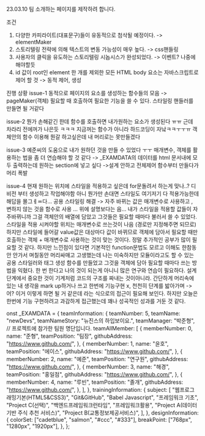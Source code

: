 23.03.10
팀 소개하는 페이지를 제작하려 합니다.

조건

1. 다양한 카피라이트(대표문구)들이 유동적으로 첨삭될 예정이다. -> elementMaker
2. 스토리텔링 전략에 의해 텍스트의 변동 가능성이 매우 높다. -> css핸들링
3. 사용자의 클릭을 유도하는 스토리텔링 시놉시스가 완성되었다.
   -> 이벤트? 나중에 해야할듯
4. id 값이 root인 element 한 개를 제외한 모든 HTML body 요소는 자바스크립트로 제어 할 것 -> 동적 제어, 생성

진행 상황
issue-1
동적으로 페이지의 요소를 생성하는 함수들의 모음 -> pageMaker(객체)
필요할 때 호출하여 필요한 기능을 쓸 수 있다.
스타일링 핸들러를 만들면 될 거같다

issue-2
뭔가 손해같긴 한데 함수를 호출하면 내가원하는 요소가 생성된다 ㅠㅠ 근데 차라리 전에꺼가 나은듯 ㅋㅋㅋ 지금꺼는 함수가 아니라 하드코딩이 자낰ㅋㅋㅜㅜㅠ 객체안의 함수 이용해 뭔갈 하고싶은데 내 머리로는 못만들겠다

issue-3
예준씨의 도움으로 내가 원하던 것을 만들 수 있었다 ㅜㅜ 매개변수, 객체를 활용하는 법을 좀 더 연습해야 할 것 같다
-> \_EXAMDATA의 데이터를 html 문서내에 모두 출력하는데 원하는 section에 넣고 싶다
->설계 안하고 전체제어 함수부터 만들다가 머리 폭발

issue-4
현재 원하는 위치에 스타일을 적용하고 싶은데 for문돌려서 하는게 맞나..?
디비전 부터 생성하고 작업해야함
아니 뭔가만 손대면 스타일도 여기저기 다 적용가능한데 해답을 몰그ㅔㅆ다...
공용 스타일링 해결 -> 자주 바뀌는 값은 매개변수로 사용하고 , 변하지 않는 것을 함수로 사용 ...
위에 설명보다는 음... 내가 스타일을 적용할 값들이 자주바뀌니까 그걸 객체안의 배열에 담았고 그것들은 필요할 때마다 불러서 쓸 수 있었다. 스타일을 적용 시켜야할 위치는 매개변수로 쓰는것이 나음 (경로만 지정해주면 되므로)
하지만 스타일에 들어갈 value값은 대상마다 값이 바뀌므로 객체에 담아서 필요할 때만 호출하는 객체 + 매개변수로 사용하는 것이 맞는 것이다.
정말 추가적인 공부가 많이 필요할 것 같다.
하지만 느낀점이 있다면 기본적인 function문법도 모르고 이해도 한참동안 안가서 며칠동안 머리싸매고 고생했는데
나는 미숙하지만 모듈이라고도 할 수 있는 공용 스타일러와 태그 생성 함수를 만들었고 그것을 객체에 담아 필요할 때마다 쓰는 방법을 익혔다.
한 번 한다고 나의 것이 되는게 아니니 많은 연구와 연습이 필요하다.
설계단계에서 중요한 것이 기계처럼 코드의 구조를 짜내는 것이아니라.
간단하게 머리속에 있는 내 생각을 mark up하거나 쓰고 한번에 기능구현 x, 천천히 단계를 밟아가며 -> 어? 이거 이렇게 하면 될 거 같은데 라는 식으로의 접근이 필요해 보인다.
하지만 오늘은 한번에 기능 구현하려고 과감하게 접근했는데 꽤나 성곡적인 성과를 거둔 것 같다.

onst \_EXAMDATA = {
teamInformation: {
teamNumber: 5,
teamName: "newDevs",
teamNameStory: "뉴진스의 하입보이요.",
teamManager: "박준형",
// 프로젝트에 참가한 팀원 명단입니다.
teamAllMember: [
{
memberNumber: 0,
name: "준형",
teamPosition: "팀장",
githubAddress: "https://www.github.com/",
},
{
memberNumber: 1,
name: "윤호",
teamPosition: "에이스",
githubAddress: "https://www.github.com/",
},
{
memberNumber: 2,
name: "예준",
teamPosition: "연구원",
githubAddress: "https://www.github.com/",
},
{
memberNumber: 3,
name: "해경",
teamPosition: "홍일점",
githubAddress: "https://www.github.com/",
},
{
memberNumber: 4,
name: "루빈",
teamPosition: "졸개",
githubAddress: "https://www.github.com/",
},
],
},
trainingInformation: {
subject: [
"웹프로그래밍기본(HTML5&CSS3)",
"Git&GitHub",
"Babel Javascript",
"프레임워크 기초",
"Project C(선택)",
"백엔드프레임워크런타임",
"프레임워크활용",
"Project A(데이터 기반 주식 추천 서비스)",
"Project B(교통정보제공서비스)",
],
},
designInformation: {
colorSet: ["cadetblue", "salmon", "#ccc", "#333"],
breakPoint: ["768px", "1280px", "1920px"],
},
};
